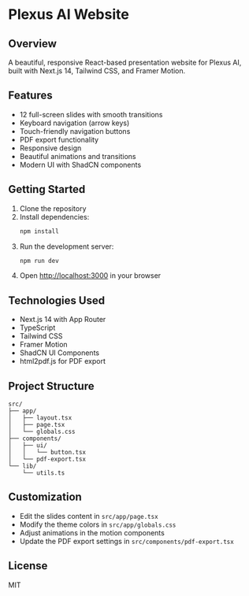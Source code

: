 # Plexus AI Website

<!-- Trigger redeploy: update -->

## Overview
A beautiful, responsive React-based presentation website for Plexus AI, built with Next.js 14, Tailwind CSS, and Framer Motion.

## Features

- 12 full-screen slides with smooth transitions
- Keyboard navigation (arrow keys)
- Touch-friendly navigation buttons
- PDF export functionality
- Responsive design
- Beautiful animations and transitions
- Modern UI with ShadCN components

## Getting Started

1. Clone the repository
2. Install dependencies:
   ```bash
   npm install
   ```
3. Run the development server:
   ```bash
   npm run dev
   ```
4. Open [http://localhost:3000](http://localhost:3000) in your browser

## Technologies Used

- Next.js 14 with App Router
- TypeScript
- Tailwind CSS
- Framer Motion
- ShadCN UI Components
- html2pdf.js for PDF export

## Project Structure

```
src/
├── app/
│   ├── layout.tsx
│   ├── page.tsx
│   └── globals.css
├── components/
│   ├── ui/
│   │   └── button.tsx
│   └── pdf-export.tsx
└── lib/
    └── utils.ts
```

## Customization

- Edit the slides content in `src/app/page.tsx`
- Modify the theme colors in `src/app/globals.css`
- Adjust animations in the motion components
- Update the PDF export settings in `src/components/pdf-export.tsx`

## License

MIT 